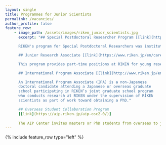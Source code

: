 ```yaml
---
layout: single
title: Programmes for Junior Scientists
permalink: /vacancies/
author_profile: false
feature_row:
    - image_path: /assets/images/riken_junior_scientists.jpg
      excerpt: "## Special Postdoctoral Researcher Program [[link](http://www.riken.jp/en/careers/programs/spdr/)]

      RIKEN's program for Special Postdoctoral Researchers was instituted to provide young and creative scientists the opportunity to be involved in autonomous and independent research that is in line with RIKEN objectives and research fields.

      ## Junior Research Associate [[link](https://www.riken.jp/en/careers/programs/jra/jra2022/)]

      This program provides part-time positions at RIKEN for young researchers enrolled in Japanese university PhD programs to give them the opportunity to carry out research alongside RIKEN scientists and to enhance RIKEN's creative and basic research capabilities.

      ## International Program Associate [[link](http://www.riken.jp/en/careers/programs/ipa/)]

      An International Program Associate (IPA) is a non-Japanese
      doctoral candidate attending a Japanese or overseas graduate
      school participating in RIKEN’s joint graduate school program
      who conducts research at RIKEN under the supervision of RIKEN
      scientists as part of work toward obtaining a PhD."

	  ## Overseas Student Collaboration Program
      [[link](https://aip.riken.jp/aip-osc2-0/)]
	  
	  The AIP Center invites masters or PhD students from overseas to join us in cutting-edge collaborative research. Through a signed collaborative contract between your university and RIKEN AIP, you can embark on an academic journey in Japan. Additionally, as a trainee at RIKEN, you'll have the opportunity for 3-12 months of financial support. 
---
```


{% include feature_row type="left" %}
